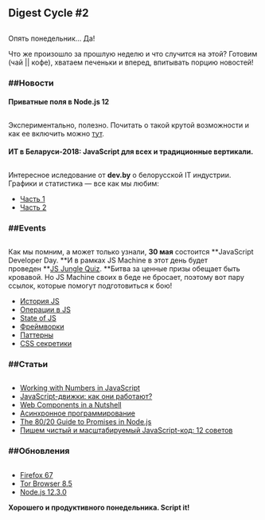 ## Digest Cycle #2

## 

Опять понедельник… Да!

Что же произошло за прошлую неделю и что случится на этой? Готовим (чай || кофе), хватаем печеньки и вперед, впитывать порцию новостей!

### ##Новости

#### Приватные поля в Node.js 12

## 

Экспериментально, полезно. Почитать о такой крутой возможности и как ее включить можно [тут](https://vk.com/away.php?to=http%3A%2F%2Fthecodebarbarian.com%2Fnodejs-12-private-class-fields.html).

#### ИТ в Беларуси-2018: JavaScript для всех и традиционные вертикали.

## 

Интересное иследование от **dev.by** о белорусской IT индустрии. Графики и статистика — все как мы любим:

- [Часть 1](https://vk.com/away.php?to=https%3A%2F%2Fdev.by%2Fnews%2Fit-v-belarusi-2018)
- [Часть 2](https://vk.com/away.php?to=https%3A%2F%2Fdev.by%2Fnews%2Fit-v-belarusi-2018-2)

### ##Events

## 

Как мы помним, а может только узнали, **30 мая** состоится **JavaScript Developer Day. **И в рамках JS Machine в этот день будет проведен **[JS Jungle Quiz](https://vk.com/away.php?to=https%3A%2F%2Fcommunities.by%2Fevents%2Fjs-dev-day-mogilev). **Битва за ценные призы обещает быть кровавой. Но JS Machine своих в беде не бросает, поэтому вот пару ссылок, которые помогут подготовиться к бою!

- [История JS](https://vk.com/away.php?to=https%3A%2F%2Fhabr.com%2Fru%2Fcompany%2Flivetyping%2Fblog%2F324196%2F)
- [Операции в JS](https://vk.com/away.php?to=https%3A%2F%2Fdeveloper.mozilla.org%2Fru%2Fdocs%2FWeb%2FJavaScript%2FReference%2FOperators%2FArithmetic_Operators)
- [State of JS](https://vk.com/away.php?to=https%3A%2F%2Fstateofjs.com%2F)
- [Фреймворки](https://vk.com/away.php?to=https%3A%2F%2Fwww.w3tweaks.com%2Fbest-javascript-frameworks-the-top-most-popular-javascript-frameworks-for-mobile-and-web-apps.html)
- [Паттерны](https://vk.com/away.php?to=https%3A%2F%2Fwww.dofactory.com%2Fjavascript%2Fdesign-patterns)
- [CSS секретики](https://vk.com/away.php?to=https%3A%2F%2Fcsstriggers.com%2F)

### ##Статьи

## 

- [Working with Numbers in JavaScript](https://vk.com/away.php?to=https%3A%2F%2Fmedium.com%2Fswlh%2Fworking-with-numbers-in-javascript-d5b5431626f)
- [JavaScript-движки: как они работают?](https://vk.com/away.php?to=https%3A%2F%2Fm.habr.com%2Fru%2Fcompany%2Fmailru%2Fblog%2F452906%2F)
- [Web Components in a Nutshell](https://vk.com/away.php?to=https%3A%2F%2Flevelup.gitconnected.com%2Fweb-components-in-a-nutshell-1e114aa971b9)
- [Асинхронное программирование](https://vk.com/away.php?to=https%3A%2F%2Fhabr.com%2Fru%2Fpost%2F452974%2F)
- [The 80/20 Guide to Promises in Node.js](https://vk.com/away.php?to=http%3A%2F%2Fthecodebarbarian.com%2Fthe-80-20-guide-to-promises-in-node-js.html)
- [Пишем чистый и масштабируемый JavaScript-код: 12 советов](https://vk.com/away.php?to=https%3A%2F%2Fhabr.com%2Fru%2Fcompany%2Fruvds%2Fblog%2F452562%2F)

### ##Обновления

## 

- [Firefox 67](https://vk.com/away.php?to=https%3A%2F%2Fwww.opennet.ru%2Fopennews%2Fart.shtml%3Fnum%3D50717)
- [Tor Browser 8.5](https://vk.com/away.php?to=https%3A%2F%2Fblog.torproject.org%2Fnew-release-tor-browser-85)
- [Node.js 12.3.0](https://vk.com/away.php?to=https%3A%2F%2Fnodejs.org%2Fen%2Fblog%2Frelease%2Fv12.3.0%2F)

**Хорошего и продуктивного понедельника. Script it!**